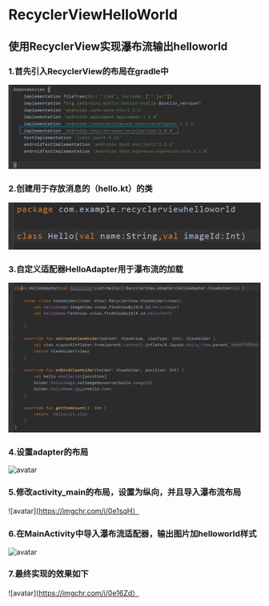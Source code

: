 # RecyclerViewHelloWorld
## 使用RecyclerView实现瀑布流输出helloworld
### 1.首先引入RecyclerView的布局在gradle中
![avatar](https://github.com/Github1103/RecyclerViewHelloWorld/blob/master/app/src/main/res/lab_image/dependency.jpg)
### 2.创建用于存放消息的（hello.kt）的类
![avatar](https://github.com/Github1103/RecyclerViewHelloWorld/blob/master/app/src/main/res/lab_image/hello.jpg)
### 3.自定义适配器HelloAdapter用于瀑布流的加载
![avatar](https://github.com/Github1103/RecyclerViewHelloWorld/blob/master/app/src/main/res/lab_image/adapter.jpg)
### 4.设置adapter的布局
![avatar](https://imgchr.com/i/0e10xO)
### 5.修改activity_main的布局，设置为纵向，并且导入瀑布流布局
![avatar](https://imgchr.com/i/0e1sqH）
### 6.在MainActivity中导入瀑布流适配器，输出图片加helloworld样式
![avatar](https://imgchr.com/i/0e1DMD)
### 7.最终实现的效果如下
![avatar](https://imgchr.com/i/0e16Zd）
